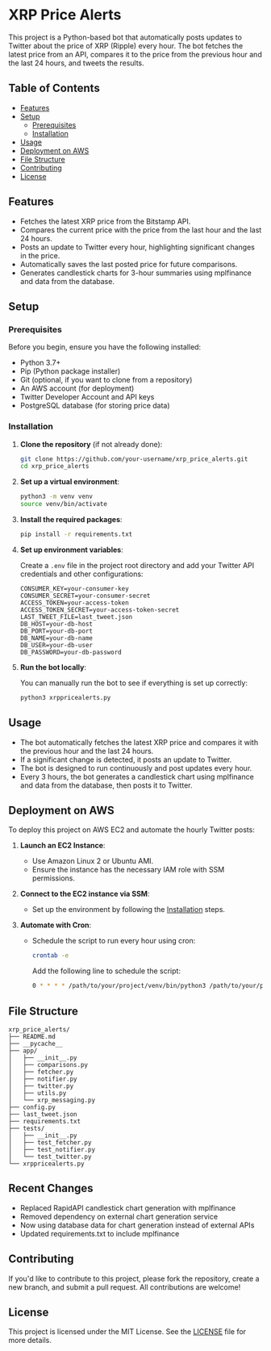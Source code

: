 # XRP Price Alerts

This project is a Python-based bot that automatically posts updates to Twitter about the price of XRP (Ripple) every hour. The bot fetches the latest price from an API, compares it to the price from the previous hour and the last 24 hours, and tweets the results.

## Table of Contents

- [Features](#features)
- [Setup](#setup)
  - [Prerequisites](#prerequisites)
  - [Installation](#installation)
- [Usage](#usage)
- [Deployment on AWS](#deployment-on-aws)
- [File Structure](#file-structure)
- [Contributing](#contributing)
- [License](#license)

## Features

- Fetches the latest XRP price from the Bitstamp API.
- Compares the current price with the price from the last hour and the last 24 hours.
- Posts an update to Twitter every hour, highlighting significant changes in the price.
- Automatically saves the last posted price for future comparisons.
- Generates candlestick charts for 3-hour summaries using mplfinance and data from the database.

## Setup

### Prerequisites

Before you begin, ensure you have the following installed:

- Python 3.7+
- Pip (Python package installer)
- Git (optional, if you want to clone from a repository)
- An AWS account (for deployment)
- Twitter Developer Account and API keys
- PostgreSQL database (for storing price data)

### Installation

1. **Clone the repository** (if not already done):

   ```bash
   git clone https://github.com/your-username/xrp_price_alerts.git
   cd xrp_price_alerts
   ```

2. **Set up a virtual environment**:

   ```bash
   python3 -m venv venv
   source venv/bin/activate
   ```

3. **Install the required packages**:

   ```bash
   pip install -r requirements.txt
   ```

4. **Set up environment variables**:

   Create a `.env` file in the project root directory and add your Twitter API credentials and other configurations:

   ```plaintext
   CONSUMER_KEY=your-consumer-key
   CONSUMER_SECRET=your-consumer-secret
   ACCESS_TOKEN=your-access-token
   ACCESS_TOKEN_SECRET=your-access-token-secret
   LAST_TWEET_FILE=last_tweet.json
   DB_HOST=your-db-host
   DB_PORT=your-db-port
   DB_NAME=your-db-name
   DB_USER=your-db-user
   DB_PASSWORD=your-db-password
   ```

5. **Run the bot locally**:

   You can manually run the bot to see if everything is set up correctly:

   ```bash
   python3 xrppricealerts.py
   ```

## Usage

- The bot automatically fetches the latest XRP price and compares it with the previous hour and the last 24 hours.
- If a significant change is detected, it posts an update to Twitter.
- The bot is designed to run continuously and post updates every hour.
- Every 3 hours, the bot generates a candlestick chart using mplfinance and data from the database, then posts it to Twitter.

## Deployment on AWS

To deploy this project on AWS EC2 and automate the hourly Twitter posts:

1. **Launch an EC2 Instance**:
   - Use Amazon Linux 2 or Ubuntu AMI.
   - Ensure the instance has the necessary IAM role with SSM permissions.

2. **Connect to the EC2 instance via SSM**:
   - Set up the environment by following the [Installation](#installation) steps.

3. **Automate with Cron**:
   - Schedule the script to run every hour using cron:

     ```bash
     crontab -e
     ```

     Add the following line to schedule the script:

     ```bash
     0 * * * * /path/to/your/project/venv/bin/python3 /path/to/your/project/xrppricealerts.py >> /path/to/your/project/cron.log 2>&1
     ```

## File Structure

```plaintext
xrp_price_alerts/
├── README.md
├── __pycache__
├── app/
│   ├── __init__.py
│   ├── comparisons.py
│   ├── fetcher.py
│   ├── notifier.py
│   ├── twitter.py
│   ├── utils.py
│   └── xrp_messaging.py
├── config.py
├── last_tweet.json
├── requirements.txt
├── tests/
│   ├── __init__.py
│   ├── test_fetcher.py
│   ├── test_notifier.py
│   └── test_twitter.py
└── xrppricealerts.py
```

## Recent Changes

- Replaced RapidAPI candlestick chart generation with mplfinance
- Removed dependency on external chart generation service
- Now using database data for chart generation instead of external APIs
- Updated requirements.txt to include mplfinance

## Contributing

If you'd like to contribute to this project, please fork the repository, create a new branch, and submit a pull request. All contributions are welcome!

## License

This project is licensed under the MIT License. See the [LICENSE](LICENSE) file for more details.
